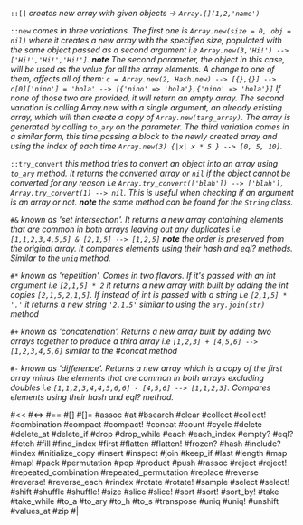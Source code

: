 `::[]` *creates new array with given objects -> `Array.[](1,2,'name')`*

`::new` *comes in three variations. The first one is `Array.new(size = 0, obj = nil)` where it creates a new array with the specified size, populated with the same object passed as a second argument i.e `Array.new(3,'Hi!') --> ['Hi!','Hi!','Hi!']`. **note** The second parameter, the object in this case, will be used as the value for all the array elements. A change to one of them, affects all of them: `c = Array.new(2, Hash.new) --> [{},{}] --> c[0]['nino'] = 'hola' --> [{'nino' => 'hola'},{'nino' => 'hola'}]`* 
*If none of those two are provided, it will return an empty array.*
*The second variation is calling Array.new with a single argument, an already existing array, which will then create a copy of `Array.new(targ_array)`. The array is generated by calling `to_ary` on the parameter.*
*The third variation comes in a similar form, this time passing a block to the newly created array and using the index of each time `Array.new(3) {|x| x * 5 } --> [0, 5, 10]`.*

`::try_convert` *this method tries to convert an object into an array using `to_ary` method. It returns the converted array or `nil` if the object cannot be converted for any reason i.e `Array.try_convert(['blah']) --> ['blah'], Array.try_convert(1) --> nil`. This is useful when checking if an argument is an array or not. **note** the same method can be found for the `String` class.*

`#&` *known as 'set intersection'. It returns a new array containing elements that are common in both arrays leaving out any duplicates i.e `[1,1,2,3,4,5,5] & [2,1,5] --> [1,2,5]` **note** the order is preserved from the original array. It compares elements using their hash and eql? methods. Similar to the `uniq` method.*

`#*` *known as 'repetition'. Comes in two flavors. If it's passed with an int argument i.e `[2,1,5] * 2` it returns a new array with built by adding the int copies `[2,1,5,2,1,5]`. If instead of int is passed with a string i.e `[2,1,5] * '.'` it returns a new string `'2.1.5'` similar to using the `ary.join(str)` method*

`#+` *known as 'concatenation'. Returns a new array built by adding two arrays together to produce a third array i.e `[1,2,3] + [4,5,6] --> [1,2,3,4,5,6]` similar to the #concat method*

`#-` *known as 'difference'. Returns a new array which is a copy of the first array minus the elements that are common in both arrays excluding doubles i.e `[1,1,2,3,4,4,5,6,6] - [4,5,6] --> [1,1,2,3]`. Compares elements using their hash and eql? method.*

#<<
#<=>
#==
#[]
#[]=
#assoc
#at
#bsearch
#clear
#collect
#collect!
#combination
#compact
#compact!
#concat
#count
#cycle
#delete
#delete_at
#delete_if
#drop
#drop_while
#each
#each_index
#empty?
#eql?
#fetch
#fill
#find_index
#first
#flatten
#flatten!
#frozen?
#hash
#include?
#index
#initialize_copy
#insert
#inspect
#join
#keep_if
#last
#length
#map
#map!
#pack
#permutation
#pop
#product
#push
#rassoc
#reject
#reject!
#repeated_combination
#repeated_permutation
#replace
#reverse
#reverse!
#reverse_each
#rindex
#rotate
#rotate!
#sample
#select
#select!
#shift
#shuffle
#shuffle!
#size
#slice
#slice!
#sort
#sort!
#sort_by!
#take
#take_while
#to_a
#to_ary
#to_h
#to_s
#transpose
#uniq
#uniq!
#unshift
#values_at
#zip
#|